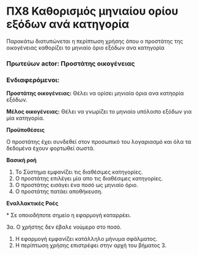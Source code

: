 # ΠΧ8 Καθορισμός μηνιαίου ορίου εξόδων ανά κατηγορία
Παρακάτω διατυπώνεται η περίπτωση χρήσης όπου ο προστάτης της οικογένειας καθορίζει το μηνιαίο όριο εξόδων ανα κατηγορία

### Πρωτεύων actor: Προστάτης οικογένειας

### Ενδιαφερόμενοι:

**Προστάτης οικογένειας:** Θέλει να ορίσει μηνιαία όρια ανα κατηορία εξόδων.

**Μέλος οικογένειας:** Θέλει να γνωρίζει το μηνιαίο υπόλοιπο εξόδων για μία κατηγορία.

**Προϋποθέσεις**

Ο προστάτης έχει συνδεθεί στον προσωπικό του λογαριασμό και όλα τα δεδομένα έχουν φορτωθεί σωστά.

**Βασική ροή**

1. Το Σύστημα εμφανίζει τις διαθέσιμες κατηγορίες.
2. Ο προστάτης επιλέγει μία απο τις διαθέσιμες κατηγορίες.
3. Ο προστάτης εισάγει ένα ποσό ως μηνιαίο όριο.
4. Ο προστάτης πατάει αποθήκευση.

**Εναλλακτικές Ροές**

\* Σε οποιοδήποτε σημείο η εφαρμογή καταρρέει.

3α. Ο χρήστης δεν έβαλε νούμερο στο ποσό.
1) Η εφαρμογή εμφανίζει κατάλληλο μήνυμα σφάλματος.
2) Η περίπτωση χρήσης επιστρέφει στην αρχή του βήματος 3.